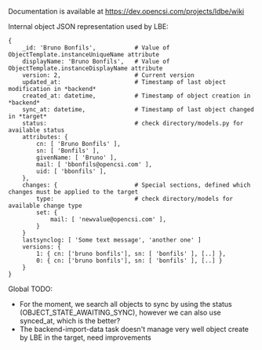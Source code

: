 Documentation is available at https://dev.opencsi.com/projects/ldbe/wiki

Internal object JSON representation used by LBE:

	{
		_id: 'Bruno Bonfils',           # Value of ObjectTemplate.instanceUniqueName attribute
		displayName: 'Bruno Bonfils',   # Value of ObjectTemplate.instanceDisplayName attribute
		version: 2,                     # Current version
		updated_at:                     # Timestamp of last object modification in *backend*
		created_at: datetime,           # Timestamp of object creation in *backend*
		sync_at: datetime,              # Timestamp of last object changed in *target*
		status:                         # check directory/models.py for available status
		attributes: {
			cn: [ 'Bruno Bonfils' ],
			sn: [ 'Bonfils' ],
			givenName: [ 'Bruno' ],
			mail: [ 'bbonfils@opencsi.com' ],
			uid: [ 'bbonfils' ],
		},
		changes: {                      # Special sections, defined which changes must be applied to the target
		    type:                       # check directory/models for available change type
		    set: {
		        mail: [ 'newvalue@opencsi.com' ],
		    }
		}
		lastsynclog: [ 'Some text message', 'another one' ]
		versions: {
			1: { cn: ['bruno bonfils'], sn: [ 'bonfils' ], [..] },
			0: { cn: ['bruno bonfils'], sn: [ 'bonfils' ], [..] }
		}
	}


Global TODO:
 - For the moment, we search all objects to sync by using the status (OBJECT_STATE_AWAITING_SYNC), however we can also use synced_at, which is the better?
 - The backend-import-data task doesn't manage very well object create by LBE in the target, need improvements
